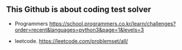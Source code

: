## This Github is about coding test solver

- Programmers
https://school.programmers.co.kr/learn/challenges?order=recent&languages=python3&page=1&levels=3

- leetcode.
https://leetcode.com/problemset/all/
